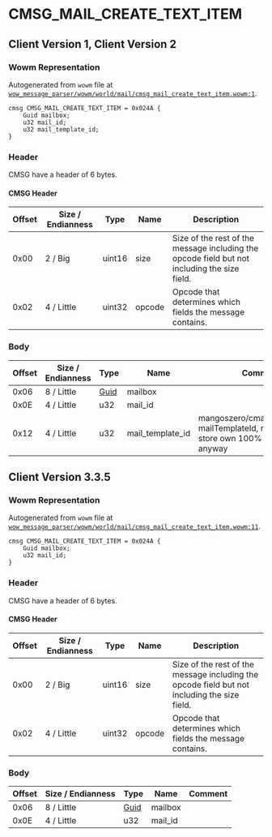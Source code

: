 # CMSG_MAIL_CREATE_TEXT_ITEM

## Client Version 1, Client Version 2

### Wowm Representation

Autogenerated from `wowm` file at [`wow_message_parser/wowm/world/mail/cmsg_mail_create_text_item.wowm:1`](https://github.com/gtker/wow_messages/tree/main/wow_message_parser/wowm/world/mail/cmsg_mail_create_text_item.wowm#L1).
```rust,ignore
cmsg CMSG_MAIL_CREATE_TEXT_ITEM = 0x024A {
    Guid mailbox;
    u32 mail_id;
    u32 mail_template_id;
}
```
### Header

CMSG have a header of 6 bytes.

#### CMSG Header

| Offset | Size / Endianness | Type   | Name   | Description |
| ------ | ----------------- | ------ | ------ | ----------- |
| 0x00   | 2 / Big           | uint16 | size   | Size of the rest of the message including the opcode field but not including the size field.|
| 0x02   | 4 / Little        | uint32 | opcode | Opcode that determines which fields the message contains.|

### Body

| Offset | Size / Endianness | Type | Name | Comment |
| ------ | ----------------- | ---- | ---- | ------- |
| 0x06 | 8 / Little | [Guid](../types/packed-guid.md) | mailbox |  |
| 0x0E | 4 / Little | u32 | mail_id |  |
| 0x12 | 4 / Little | u32 | mail_template_id | mangoszero/cmangos/vmangos: mailTemplateId, non need, Mail store own 100% correct value anyway |

## Client Version 3.3.5

### Wowm Representation

Autogenerated from `wowm` file at [`wow_message_parser/wowm/world/mail/cmsg_mail_create_text_item.wowm:11`](https://github.com/gtker/wow_messages/tree/main/wow_message_parser/wowm/world/mail/cmsg_mail_create_text_item.wowm#L11).
```rust,ignore
cmsg CMSG_MAIL_CREATE_TEXT_ITEM = 0x024A {
    Guid mailbox;
    u32 mail_id;
}
```
### Header

CMSG have a header of 6 bytes.

#### CMSG Header

| Offset | Size / Endianness | Type   | Name   | Description |
| ------ | ----------------- | ------ | ------ | ----------- |
| 0x00   | 2 / Big           | uint16 | size   | Size of the rest of the message including the opcode field but not including the size field.|
| 0x02   | 4 / Little        | uint32 | opcode | Opcode that determines which fields the message contains.|

### Body

| Offset | Size / Endianness | Type | Name | Comment |
| ------ | ----------------- | ---- | ---- | ------- |
| 0x06 | 8 / Little | [Guid](../types/packed-guid.md) | mailbox |  |
| 0x0E | 4 / Little | u32 | mail_id |  |

